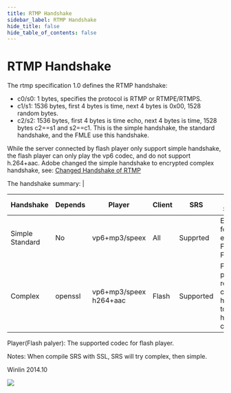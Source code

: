 ```yaml
---
title: RTMP Handshake
sidebar_label: RTMP Handshake
hide_title: false
hide_table_of_contents: false
---
```


# RTMP Handshake

The rtmp specification 1.0 defines the RTMP handshake:
* c0/s0: 1 bytes, specifies the protocol is RTMP or RTMPE/RTMPS.
* c1/s1: 1536 bytes, first 4 bytes is time, next 4 bytes is 0x00, 1528 random bytes.
* c2/s2: 1536 bytes, first 4 bytes is time echo, next 4 bytes is time, 1528 bytes c2==s1 and s2==c1.
This is the simple handshake, the standard handshake, and the FMLE use this handshake.

While the server connected by flash player only support simple handshake, the flash player can only play the vp6 codec, and do not support h.264+aac. Adobe changed the simple handshake to encrypted complex handshake, see: [Changed Handshake of RTMP](http://blog.csdn.net/win_lin/article/details/13006803)

The handshake summary: | 

| Handshake | Depends | Player | Client | SRS | Use Scenario |
| ---- | ----- | --------------------- | -------- | --- | ---- |
| Simple<br/>Standard | No | vp6+mp3/speex | All | Supprted | Encoder, for examle, FMLE, FFMPEG |
| Complex | openssl | vp6+mp3/speex<br/>h264+aac | Flash | Supported | Flash player requires complex handshake to play h.264+aac codec. |

Player(Flash palyer): The supported codec for flash player.

Notes: When compile SRS with SSL, SRS will try complex, then simple.

Winlin 2014.10

![](https://ossrs.net/gif/v1/sls.gif?site=ossrs.io&path=/lts/doc-en-5/doc/rtmp-handshake)


